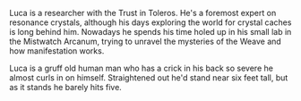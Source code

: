 Luca is a researcher with the Trust in Toleros. He's a foremost expert on resonance crystals, although his days exploring the world for crystal caches is long behind him. Nowadays he spends his time holed up in his small lab in the Mistwatch Arcanum, trying to unravel the mysteries of the Weave and how manifestation works.

Luca is a gruff old human man who has a crick in his back so severe he almost curls in on himself. Straightened out he'd stand near six feet tall, but as it stands he barely hits five.
